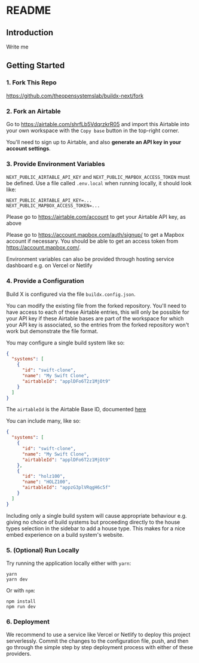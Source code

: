 # README

## Introduction

Write me

## Getting Started

### 1. Fork This Repo

https://github.com/theopensystemslab/buildx-next/fork

### 2. Fork an Airtable

Go to https://airtable.com/shrfLb5VdqrzkrR05 and import this Airtable into your own workspace with the `Copy base` button in the top-right corner.

You'll need to sign up to Airtable, and also **generate an API key in your account settings**.

### 3. Provide Environment Variables

`NEXT_PUBLIC_AIRTABLE_API_KEY` and `NEXT_PUBLIC_MAPBOX_ACCESS_TOKEN` must be defined. Use a file called `.env.local` when running locally, it should look like:

```
NEXT_PUBLIC_AIRTABLE_API_KEY=...
NEXT_PUBLIC_MAPBOX_ACCESS_TOKEN=...
```

Please go to https://airtable.com/account to get your Airtable API key, as above

Please go to https://account.mapbox.com/auth/signup/ to get a Mapbox account if necessary. You should be able to get an access token from https://account.mapbox.com/.

Environment variables can also be provided through hosting service dashboard e.g. on Vercel or Netlify

### 4. Provide a Configuration

Build X is configured via the file `buildx.config.json`.

You can modify the existing file from the forked repository. You'll need to have access to each of these Airtable entries, this will only be possible for your API key if these Airtable bases are part of the workspace for which your API key is associated, so the entries from the forked repository won't work but demonstrate the file format.

You may configure a single build system like so:

```json
{
  "systems": [
    {
      "id": "swift-clone",
      "name": "My Swift Clone",
      "airtableId": "applDFo6T2z1MjOt9"
    }
  ]
}
```

The `airtableId` is the Airtable Base ID, documented [here](https://support.airtable.com/hc/en-us/articles/4405741487383-Understanding-Airtable-IDs)

You can include many, like so:

```json
{
  "systems": [
    {
      "id": "swift-clone",
      "name": "My Swift Clone",
      "airtableId": "applDFo6T2z1MjOt9"
    },
    {
      "id": "holz100",
      "name": "HOLZ100",
      "airtableId": "appzG3plVRqgH6c5f"
    }
  ]
}
```

Including only a single build system will cause appropriate behaviour e.g. giving no choice of build systems but proceeding directly to the house types selection in the sidebar to add a house type. This makes for a nice embed experience on a build system's website.

### 5. (Optional) Run Locally

Try running the application locally either with `yarn`:

```
yarn
yarn dev
```

Or with `npm`:

```
npm install
npm run dev
```

### 6. Deployment

We recommend to use a service like Vercel or Netlify to deploy this project serverlessly. Commit the changes to the configuration file, push, and then go through the simple step by step deployment process with either of these providers.
